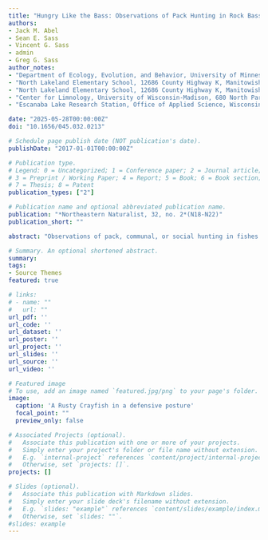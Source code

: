 ```yaml
---
title: "Hungry Like the Bass: Observations of Pack Hunting in Rock Bass (Ambloplites rupestris)"
authors:
- Jack M. Abel
- Sean E. Sass
- Vincent G. Sass 
- admin 
- Greg G. Sass
author_notes:
- "Department of Ecology, Evolution, and Behavior, University of Minnesota Twin Cities, 1479 Gortner Avenue, St. Paul, MN 55108."
- "North Lakeland Elementary School, 12686 County Highway K, Manitowish Waters, WI 54545"
- "North Lakeland Elementary School, 12686 County Highway K, Manitowish Waters, WI 54545"
- "Center for Limnology, University of Wisconsin-Madison, 680 North Park Street, Madison, WI 53706"
- "Escanaba Lake Research Station, Office of Applied Science, Wisconsin Department of Natural Resources, 3110 Trout Lake Station Drive, Boulder Junction, WI 54512"

date: "2025-05-28T00:00:00Z"
doi: "10.1656/045.032.0213"

# Schedule page publish date (NOT publication's date).
publishDate: "2017-01-01T00:00:00Z"

# Publication type.
# Legend: 0 = Uncategorized; 1 = Conference paper; 2 = Journal article;
# 3 = Preprint / Working Paper; 4 = Report; 5 = Book; 6 = Book section;
# 7 = Thesis; 8 = Patent
publication_types: ["2"]

# Publication name and optional abbreviated publication name.
publication: "*Northeastern Naturalist, 32, no. 2*(N18-N22)"
publication_short: ""

abstract: "Observations of pack, communal, or social hunting in fishes are rare. While scuba diving in Star Lake, Vilas County, WI, we observed a school of Ambloplites rupestris (Rock Bass) exhibiting pack hunting of invasive Faxonious rusticus (Rusty Crayfish). Individual Rock Bass approached a Rusty Crayfish from the anterior to elicit a defensive posture while others attacked it from behind, or an individual attempted to remove chelae while another consumed the incapacitated Rusty Crayfish. To our knowledge, these behaviors are the first observations of pack hunting in a North American freshwater fish and may highlight the influence of aquatic invasive species on adaptations in foraging behaviors of native fish to capitalize on novel prey resources."

# Summary. An optional shortened abstract.
summary:  
tags:
- Source Themes
featured: true

# links:
# - name: ""
#   url: ""
url_pdf: ''
url_code: ''
url_dataset: ''
url_poster: ''
url_project: ''
url_slides: ''
url_source: ''
url_video: ''

# Featured image
# To use, add an image named `featured.jpg/png` to your page's folder. 
image:
  caption: 'A Rusty Crayfish in a defensive posture'
  focal_point: ""
  preview_only: false

# Associated Projects (optional).
#   Associate this publication with one or more of your projects.
#   Simply enter your project's folder or file name without extension.
#   E.g. `internal-project` references `content/project/internal-project/index.md`.
#   Otherwise, set `projects: []`.
projects: []

# Slides (optional).
#   Associate this publication with Markdown slides.
#   Simply enter your slide deck's filename without extension.
#   E.g. `slides: "example"` references `content/slides/example/index.md`.
#   Otherwise, set `slides: ""`.
#slides: example
---
```

